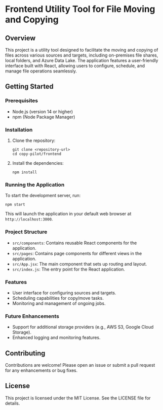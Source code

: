 # Frontend Utility Tool for File Moving and Copying

## Overview

This project is a utility tool designed to facilitate the moving and copying of files across various sources and targets, including on-premises file shares, local folders, and Azure Data Lake. The application features a user-friendly interface built with React, allowing users to configure, schedule, and manage file operations seamlessly.

## Getting Started

### Prerequisites

- Node.js (version 14 or higher)
- npm (Node Package Manager)

### Installation

1. Clone the repository:

   ```
   git clone <repository-url>
   cd copy-pilot/frontend
   ```

2. Install the dependencies:
   ```
   npm install
   ```

### Running the Application

To start the development server, run:

```
npm start
```

This will launch the application in your default web browser at `http://localhost:3000`.

### Project Structure

- `src/components`: Contains reusable React components for the application.
- `src/pages`: Contains page components for different views in the application.
- `src/App.jsx`: The main component that sets up routing and layout.
- `src/index.js`: The entry point for the React application.

### Features

- User interface for configuring sources and targets.
- Scheduling capabilities for copy/move tasks.
- Monitoring and management of ongoing jobs.

### Future Enhancements

- Support for additional storage providers (e.g., AWS S3, Google Cloud Storage).
- Enhanced logging and monitoring features.

## Contributing

Contributions are welcome! Please open an issue or submit a pull request for any enhancements or bug fixes.

## License

This project is licensed under the MIT License. See the LICENSE file for details.
